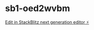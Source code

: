 # sb1-oed2wvbm

[Edit in StackBlitz next generation editor ⚡️](https://stackblitz.com/~/github.com/webmasterproT/sb1-oed2wvbm)